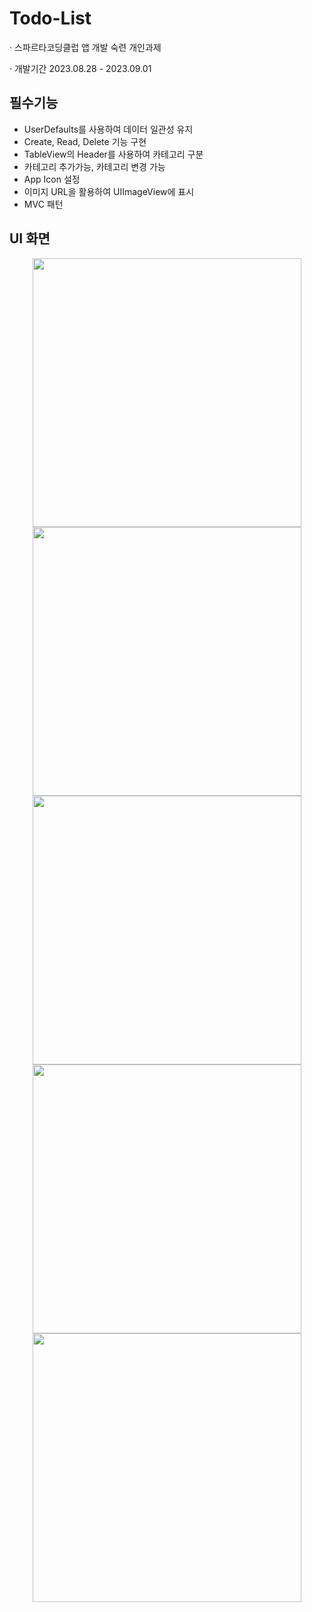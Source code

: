 
# Todo-List

· 스파르타코딩클럽 앱 개발 숙련 개인과제

· 개발기간 2023.08.28 - 2023.09.01




## 필수기능

- UserDefaults를 사용하여 데이터 일관성 유지
- Create, Read, Delete 기능 구현
- TableView의 Header를 사용하여 카테고리 구분
- 카테고리 추가가능, 카테고리 변경 가능
- App Icon 설정
- 이미지 URL을 활용하여 UIImageView에 표시
- MVC 패턴


## UI 화면

<p align="center">
<img src="https://github.com/se-ryeong/TodoList/assets/139101661/8db2aa0a-b30a-4fb5-ae77-eecd6cdb5812" height="430px" />
<img src="https://github.com/se-ryeong/TodoList/assets/139101661/458abdac-39ae-4d30-b0f6-14362bbb1aca" height="430px" />
<img src="https://github.com/se-ryeong/TodoList/assets/139101661/091f28fe-0493-4ec7-a14c-45d4082faee8" height="430px" />
<img src="https://github.com/se-ryeong/TodoList/assets/139101661/e15784b9-6b7b-4bce-a845-12c6b3a201f2" height="430px" />
<img src="https://github.com/se-ryeong/TodoList/assets/139101661/9507e13e-8e04-4683-a09c-1818be7a05ab" height="430px" />
</p>
